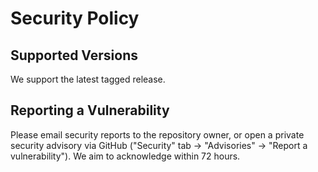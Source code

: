 # Security Policy

## Supported Versions
We support the latest tagged release.

## Reporting a Vulnerability
Please email security reports to the repository owner, or open a private security advisory via GitHub ("Security" tab → "Advisories" → "Report a vulnerability"). We aim to acknowledge within 72 hours.
